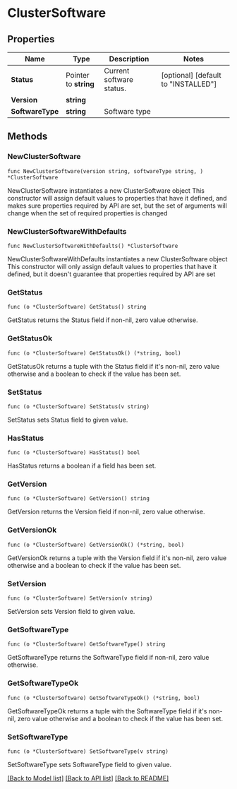 # ClusterSoftware

## Properties

Name | Type | Description | Notes
------------ | ------------- | ------------- | -------------
**Status** | Pointer to **string** | Current software status. | [optional] [default to "INSTALLED"]
**Version** | **string** |  | 
**SoftwareType** | **string** | Software type | 

## Methods

### NewClusterSoftware

`func NewClusterSoftware(version string, softwareType string, ) *ClusterSoftware`

NewClusterSoftware instantiates a new ClusterSoftware object
This constructor will assign default values to properties that have it defined,
and makes sure properties required by API are set, but the set of arguments
will change when the set of required properties is changed

### NewClusterSoftwareWithDefaults

`func NewClusterSoftwareWithDefaults() *ClusterSoftware`

NewClusterSoftwareWithDefaults instantiates a new ClusterSoftware object
This constructor will only assign default values to properties that have it defined,
but it doesn't guarantee that properties required by API are set

### GetStatus

`func (o *ClusterSoftware) GetStatus() string`

GetStatus returns the Status field if non-nil, zero value otherwise.

### GetStatusOk

`func (o *ClusterSoftware) GetStatusOk() (*string, bool)`

GetStatusOk returns a tuple with the Status field if it's non-nil, zero value otherwise
and a boolean to check if the value has been set.

### SetStatus

`func (o *ClusterSoftware) SetStatus(v string)`

SetStatus sets Status field to given value.

### HasStatus

`func (o *ClusterSoftware) HasStatus() bool`

HasStatus returns a boolean if a field has been set.

### GetVersion

`func (o *ClusterSoftware) GetVersion() string`

GetVersion returns the Version field if non-nil, zero value otherwise.

### GetVersionOk

`func (o *ClusterSoftware) GetVersionOk() (*string, bool)`

GetVersionOk returns a tuple with the Version field if it's non-nil, zero value otherwise
and a boolean to check if the value has been set.

### SetVersion

`func (o *ClusterSoftware) SetVersion(v string)`

SetVersion sets Version field to given value.


### GetSoftwareType

`func (o *ClusterSoftware) GetSoftwareType() string`

GetSoftwareType returns the SoftwareType field if non-nil, zero value otherwise.

### GetSoftwareTypeOk

`func (o *ClusterSoftware) GetSoftwareTypeOk() (*string, bool)`

GetSoftwareTypeOk returns a tuple with the SoftwareType field if it's non-nil, zero value otherwise
and a boolean to check if the value has been set.

### SetSoftwareType

`func (o *ClusterSoftware) SetSoftwareType(v string)`

SetSoftwareType sets SoftwareType field to given value.



[[Back to Model list]](../README.md#documentation-for-models) [[Back to API list]](../README.md#documentation-for-api-endpoints) [[Back to README]](../README.md)


